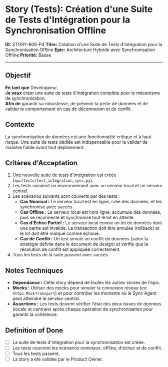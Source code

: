 # Story (Tests): Création d'une Suite de Tests d'Intégration pour la Synchronisation Offline

**ID:** STORY-B06-P4
**Titre:** Création d'une Suite de Tests d'Intégration pour la Synchronisation Offline
**Epic:** Architecture Hybride avec Synchronisation Offline
**Priorité:** Basse

---

## Objectif

**En tant que** Développeur,  
**Je veux** créer une suite de tests d'intégration complète pour le mécanisme de synchronisation,  
**Afin de** garantir sa robustesse, de prévenir la perte de données et de valider le comportement en cas de déconnexion et de conflit.

## Contexte

La synchronisation de données est une fonctionnalité critique et à haut risque. Une suite de tests dédiée est indispensable pour la valider de manière fiable avant tout déploiement.

## Critères d'Acceptation

1.  Une nouvelle suite de tests d'intégration est créée (`api/tests/test_integration_sync.py`).
2.  Les tests simulent un environnement avec un serveur local et un serveur central.
3.  Les scénarios suivants sont couverts par des tests :
    -   **Cas Nominal :** Le serveur local est en ligne, crée des données, et les synchronise avec succès.
    -   **Cas Offline :** Le serveur local est hors ligne, accumule des données, puis se reconnecte et synchronise tout le lot en attente.
    -   **Cas d'Échec Partiel :** Le serveur local envoie un lot de données dont une partie est invalide. La transaction doit être annulée (rollback) et le lot doit être marqué comme échoué.
    -   **Cas de Conflit :** Un test simule un conflit de données (selon la stratégie définie dans le document de design) et vérifie que la résolution de conflit est appliquée correctement.
4.  Tous les tests de la suite passent avec succès.

## Notes Techniques

-   **Dépendance :** Cette story dépend de toutes les autres stories de l'epic.
-   **Mocks :** Utiliser des mocks pour simuler la connexion réseau (ex: `httpx.MockTransport`) et pour contrôler les moments où le Sync Agent peut atteindre le serveur central.
-   **Assertions :** Les tests doivent vérifier l'état des deux bases de données (locale et centrale) après chaque opération de synchronisation pour garantir la cohérence.

## Definition of Done

- [ ] La suite de tests d'intégration pour la synchronisation est créée.
- [ ] Les tests couvrent les scénarios nominaux, offline, d'échec et de conflit.
- [ ] Tous les tests passent.
- [ ] La story a été validée par le Product Owner.
